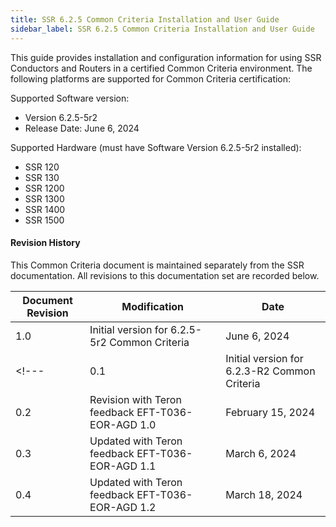 ```yaml
---
title: SSR 6.2.5 Common Criteria Installation and User Guide
sidebar_label: SSR 6.2.5 Common Criteria Installation and User Guide
---
```


This guide provides installation and configuration information for using SSR Conductors and Routers in a certified Common Criteria environment. The following platforms are supported for Common Criteria certification:

Supported Software version: 
- Version 6.2.5-5r2
- Release Date: June 6, 2024

Supported Hardware (must have Software Version 6.2.5-5r2 installed):
- SSR 120 
- SSR 130
- SSR 1200
- SSR 1300
- SSR 1400
- SSR 1500

#### Revision History

This Common Criteria document is maintained separately from the SSR documentation. All revisions to this documentation set are recorded below.

| Document Revision | Modification | Date |
| --- | --- | --- |
| 1.0 | Initial version for 6.2.5-5r2 Common Criteria | June 6, 2024 |
<!---| 0.1 | Initial version for 6.2.3-R2 Common Criteria | December 31, 2023 |
| 0.2 | Revision with Teron feedback EFT-T036-EOR-AGD 1.0 | February 15, 2024 |
| 0.3 | Updated with Teron feedback EFT-T036-EOR-AGD 1.1 | March 6, 2024 |
| 0.4 | Updated with Teron feedback EFT-T036-EOR-AGD 1.2 | March 18, 2024 |--->